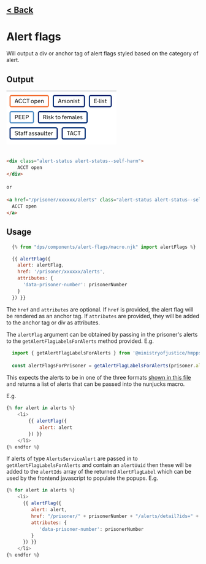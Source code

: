 [< Back](../../../README.md)
---

# Alert flags

Will output a div or anchor tag of alert flags styled based on the category of alert.

## Output

![list display of alert flags](alert-flags.png)

```html

<div class="alert-status alert-status--self-harm">
    ACCT open
</div>

or

<a href="/prisoner/xxxxxx/alerts" class="alert-status alert-status--self-harm">
  ACCT open
</a>
```


## Usage
```javascript
  {% from "dps/components/alert-flags/macro.njk" import alertFlags %}
```

```javascript
  {{ alertFlag({
    alert: alertFlag,
    href: '/prisoner/xxxxxx/alerts',
    attributes: {
      'data-prisoner-number': prisonerNumber
    }
  }) }}
```

The `href` and `attributes` are optional. If `href` is provided, the alert flag will be rendered as an anchor tag. If `attributes` are provided, they will be added to the anchor tag or div as attributes.

The `alertFlag` argument can be obtained by passing in the prisoner's alerts to the `getAlertFlagLabelsForAlerts` method provided. E.g.

```javascript
  import { getAlertFlagLabelsForAlerts } from '@ministryofjustice/hmpps-connect-dps-shared-items'

  const alertFlagsForPrisoner = getAlertFlagLabelsForAlerts(prisoner.alerts)
```
This expects the alerts to be in one of the three formats [shown in this file](../../../src/types/public/alertFlags/Alert.ts) and returns a list of alerts that can be passed into the nunjucks macro.

E.g.

```javascript
{% for alert in alerts %}
    <li>
        {{ alertFlag({
            alert: alert
        }) }}
    </li>
{% endfor %}
```

If alerts of type `AlertsServiceAlert` are passed in to `getAlertFlagLabelsForAlerts` and contain an `alertUuid` then these will be added to the `alertIds` array of the returned `AlertFlagLabel` which can be used by the frontend javascript to populate the popups. E.g.

```javascript
{% for alert in alerts %}
    <li>
      {{ alertFlag({
         alert: alert,
         href: "/prisoner/" + prisonerNumber + "/alerts/detail?ids=" + alert.alertIds | join('&ids='),
         attributes: {
            'data-prisoner-number': prisonerNumber
         }
      }) }}
    </li>
{% endfor %}
```
